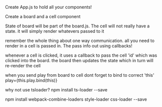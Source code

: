 

Create App.js to hold all your components!

Create a board and a cell component

State of board will be part of the board.js. The cell will not
really have a state. it will simply render whatevers passed to it

remember the whole thing about one way communication. all you need to
render in a cell is passed in. The pass info out using callbacks!

whenever a cell is clicked, it uses a callback to pass the cell 'id' which
was clicked into the board. the board then updates the state which in turn will
re-render the cell

when you send play from board to cell dont forget to bind to correct 'this'
play={this.play.bind(this)}

why not use tsloader?
npm install ts-loader --save

npm install webpack-combine-loaders style-loader css-loader --save

